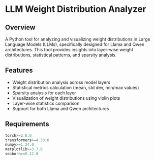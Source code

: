 # LLM Weight Distribution Analyzer

## Overview
A Python tool for analyzing and visualizing weight distributions in Large Language Models (LLMs), specifically designed for Llama and Qwen architectures. This tool provides insights into layer-wise weight distributions, statistical patterns, and sparsity analysis.

## Features
- Weight distribution analysis across model layers
- Statistical metrics calculation (mean, std dev, min/max values)
- Sparsity analysis for each layer
- Visualization of weight distributions using violin plots
- Layer-wise statistics comparison
- Support for both Llama and Qwen architectures

## Requirements
```python
torch>=2.0.0
transformers>=4.30.0
numpy>=1.24.0
matplotlib>=3.7.0
seaborn>=0.12.0
```
